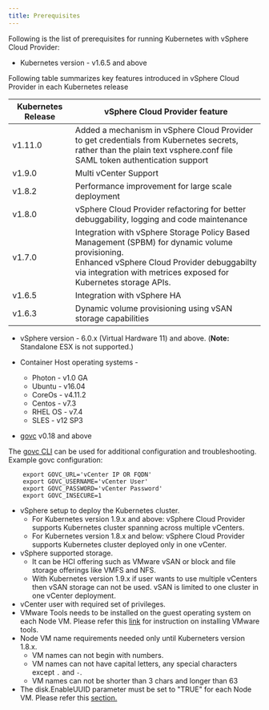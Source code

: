 ```yaml
---
title: Prerequisites
---
```


Following is the list of prerequisites for running Kubernetes with vSphere Cloud Provider:

* Kubernetes version - v1.6.5 and above

Following table summarizes key features introduced in vSphere Cloud Provider in each Kubernetes release

<table>
<thead>
<tr>
  <th>Kubernetes Release</th>
  <th>vSphere Cloud Provider feature</th>
</tr>
</thead>
<tbody>
<tr>
  <td>v1.11.0</td>
  <td>Added a mechanism in vSphere Cloud Provider to get credentials from Kubernetes secrets, rather than the plain text vsphere.conf file<br>SAML token authentication support</td>
</tr>
<tr>
  <td>v1.9.0 </td>
  <td>Multi vCenter Support</td>
</tr>
<tr>
  <td>v1.8.2</td>
  <td>Performance improvement for large scale deployment</td>
</tr>
<tr>
  <td>v1.8.0</td>
  <td>vSphere Cloud Provider refactoring for better debuggability, logging and code maintenance</td>
</tr>
<tr>
  <td>v1.7.0</td>
  <td>Integration with vSphere Storage Policy Based Management (SPBM) for dynamic volume provisioning.<br>Enhanced vSphere Cloud Provider debuggabilty via integration with metrices exposed for Kubernetes storage APIs.</td>
</tr>
<tr>
  <td>v1.6.5</td>
  <td>Integration with vSphere HA</td>
</tr>
<tr>
  <td>v1.6.3</td>
  <td>Dynamic volume provisioning using vSAN storage capabilities</td>
</tr>
</tbody>
</table>


* vSphere version - 6.0.x (Virtual Hardware 11) and above. (**Note:** Standalone ESX is not supported.)

* Container Host operating systems -
    - Photon - v1.0 GA
    - Ubuntu - v16.04
    - CoreOs - v4.11.2
    - Centos  - v7.3
    - RHEL OS -  v7.4
    - SLES - v12 SP3

* [govc](https://github.com/vmware/govmomi/releases) v0.18 and above

The [govc CLI](https://github.com/vmware/govmomi/tree/master/govc#govc) can be used for additional configuration and troubleshooting.  Example govc
configuration:

        export GOVC_URL='vCenter IP OR FQDN'
        export GOVC_USERNAME='vCenter User'
        export GOVC_PASSWORD='vCenter Password'
        export GOVC_INSECURE=1

* vSphere setup to deploy the Kubernetes cluster.
   - For Kubernetes version 1.9.x and above: vSphere Cloud Provider supports Kubernetes cluster spanning across multiple vCenters.
   - For Kubernetes version 1.8.x and below: vSphere Cloud Provider supports Kubernetes cluster deployed only in one vCenter.
* vSphere supported storage.
    - It can be HCI offering such as VMware vSAN or block and file storage offerings like VMFS and NFS.
    - With Kubernetes version 1.9.x if user wants to use multiple vCenters then vSAN storage can not be used. vSAN is limited to one cluster in one vCenter deployment.
* vCenter user with required set of privileges.
* VMware Tools needs to be installed on the guest operating system on each Node VM. Please refer this [link](https://docs.vmware.com/en/VMware-vSphere/6.5/com.vmware.vsphere.html.hostclient.doc/GUID-ED3ECA21-5763-4919-8947-A819A17980FB.html) for instruction on installing VMware tools.
* Node VM name requirements needed only until Kuberneters version 1.8.x.
    - VM names can not begin with numbers.
    - VM names can not have capital letters, any special characters except `.` and `-`.
    - VM names can not be shorter than 3 chars and longer than 63
* The disk.EnableUUID parameter must be set to "TRUE" for each Node VM. Please refer this [section.](/vsphere-storage-for-kubernetes/documentation/existing.html#enable-disk-uuid-on-node-virtual-machines)
